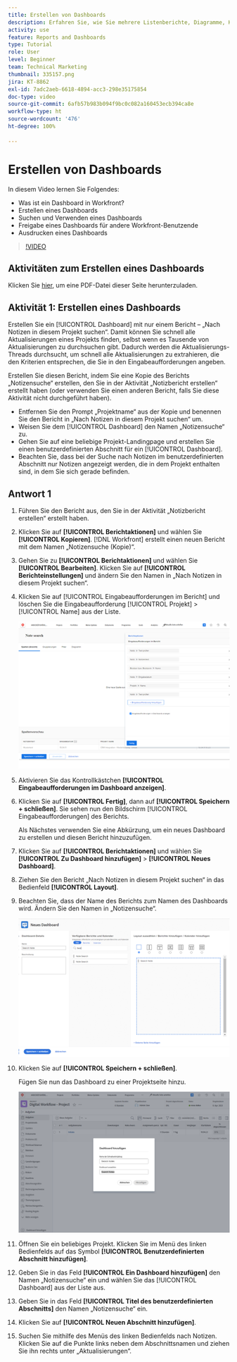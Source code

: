 ```yaml
---
title: Erstellen von Dashboards
description: Erfahren Sie, wie Sie mehrere Listenberichte, Diagramme, Kalender und externe Web-Seiten in einem Dashboard in Workfront kombinieren.
activity: use
feature: Reports and Dashboards
type: Tutorial
role: User
level: Beginner
team: Technical Marketing
thumbnail: 335157.png
jira: KT-8862
exl-id: 7adc2aeb-6618-4894-acc3-298e35175854
doc-type: video
source-git-commit: 6afb57b983b094f9bc0c082a160453ecb394ca8e
workflow-type: ht
source-wordcount: '476'
ht-degree: 100%

---
```


# Erstellen von Dashboards

In diesem Video lernen Sie Folgendes:

* Was ist ein Dashboard in Workfront?
* Erstellen eines Dashboards
* Suchen und Verwenden eines Dashboards
* Freigabe eines Dashboards für andere Workfront-Benutzende
* Ausdrucken eines Dashboards

>[!VIDEO](https://video.tv.adobe.com/v/335157/?quality=12&learn=on)

## Aktivitäten zum Erstellen eines Dashboards

Klicken Sie [hier](/help/assets/create-dashboard-activities.pdf), um eine PDF-Datei dieser Seite herunterzuladen.

## Aktivität 1: Erstellen eines Dashboards

Erstellen Sie ein [!UICONTROL Dashboard] mit nur einem Bericht – „Nach Notizen in diesem Projekt suchen“. Damit können Sie schnell alle Aktualisierungen eines Projekts finden, selbst wenn es Tausende von Aktualisierungen zu durchsuchen gibt. Dadurch werden die Aktualisierungs-Threads durchsucht, um schnell alle Aktualisierungen zu extrahieren, die den Kriterien entsprechen, die Sie in den Eingabeaufforderungen angeben.

Erstellen Sie diesen Bericht, indem Sie eine Kopie des Berichts „Notizensuche“ erstellen, den Sie in der Aktivität „Notizbericht erstellen“ erstellt haben (oder verwenden Sie einen anderen Bericht, falls Sie diese Aktivität nicht durchgeführt haben).

* Entfernen Sie den Prompt „Projektname“ aus der Kopie und benennen Sie den Bericht in „Nach Notizen in diesem Projekt suchen“ um.
* Weisen Sie dem [!UICONTROL Dashboard] den Namen „Notizensuche“ zu.
* Gehen Sie auf eine beliebige Projekt-Landingpage und erstellen Sie einen benutzerdefinierten Abschnitt für ein [!UICONTROL Dashboard].
* Beachten Sie, dass bei der Suche nach Notizen im benutzerdefinierten Abschnitt nur Notizen angezeigt werden, die in dem Projekt enthalten sind, in dem Sie sich gerade befinden.

## Antwort 1

1. Führen Sie den Bericht aus, den Sie in der Aktivität „Notizbericht erstellen“ erstellt haben.
1. Klicken Sie auf **[!UICONTROL Berichtaktionen]** und wählen Sie **[!UICONTROL Kopieren]**. [!DNL Workfront] erstellt einen neuen Bericht mit dem Namen „Notizensuche (Kopie)“.
1. Gehen Sie zu **[!UICONTROL Berichtaktionen]** und wählen Sie **[!UICONTROL Bearbeiten]**. Klicken Sie auf **[!UICONTROL Berichteinstellungen]** und ändern Sie den Namen in „Nach Notizen in diesem Projekt suchen“.
1. Klicken Sie auf [!UICONTROL Eingabeaufforderungen im Bericht] und löschen Sie die Eingabeaufforderung [!UICONTROL Projekt] > [!UICONTROL Name] aus der Liste.

   ![Ein Screenshot des Bildschirms zum Erstellen eines neuen Dashboards](assets/edit-report-prompts.png)

1. Aktivieren Sie das Kontrollkästchen **[!UICONTROL Eingabeaufforderungen im Dashboard anzeigen]**.
1. Klicken Sie auf **[!UICONTROL Fertig]**, dann auf **[!UICONTROL Speichern + schließen]**. Sie sehen nun den Bildschirm [!UICONTROL Eingabeaufforderungen] des Berichts.

   Als Nächstes verwenden Sie eine Abkürzung, um ein neues Dashboard zu erstellen und diesen Bericht hinzuzufügen.

1. Klicken Sie auf **[!UICONTROL Berichtaktionen]** und wählen Sie **[!UICONTROL Zu Dashboard hinzufügen]** > **[!UICONTROL Neues Dashboard]**.
1. Ziehen Sie den Bericht „Nach Notizen in diesem Projekt suchen“ in das Bedienfeld **[!UICONTROL Layout]**.
1. Beachten Sie, dass der Name des Berichts zum Namen des Dashboards wird. Ändern Sie den Namen in „Notizensuche“.

   ![Ein Screenshot des Bildschirms zum Erstellen eines neuen Dashboards](assets/create-dashboard.png)

1. Klicken Sie auf **[!UICONTROL Speichern + schließen]**.

   Fügen Sie nun das Dashboard zu einer Projektseite hinzu.

   ![Ein Screenshot des Bildschirms zum Erstellen eines neuen Dashboards](assets/add-custom-section.png)

1. Öffnen Sie ein beliebiges Projekt. Klicken Sie im Menü des linken Bedienfelds auf das Symbol **[!UICONTROL Benutzerdefinierten Abschnitt hinzufügen]**.
1. Geben Sie in das Feld **[!UICONTROL Ein Dashboard hinzufügen]** den Namen „Notizensuche“ ein und wählen Sie das [!UICONTROL Dashboard] aus der Liste aus.
1. Geben Sie in das Feld **[!UICONTROL Titel des benutzerdefinierten Abschnitts]** den Namen „Notizensuche“ ein.
1. Klicken Sie auf **[!UICONTROL Neuen Abschnitt hinzufügen]**.
1. Suchen Sie mithilfe des Menüs des linken Bedienfelds nach Notizen. Klicken Sie auf die Punkte links neben dem Abschnittsnamen und ziehen Sie ihn rechts unter „Aktualisierungen“.
